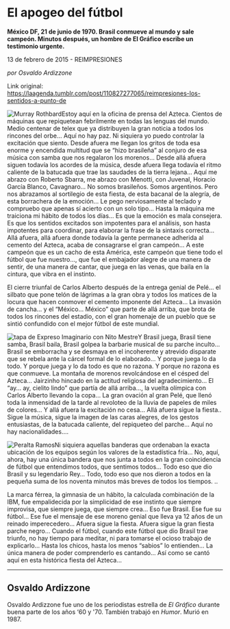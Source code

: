 # El apogeo del fútbol

**México DF, 21 de junio de 1970. Brasil conmueve al mundo y sale campeón. Minutos después, un hombre de El Gráfico escribe un testimonio urgente.**

13 de febrero de 2015 - REIMPRESIONES

_por Osvaldo Ardizzone_

Link original: https://laagenda.tumblr.com/post/110827277065/reimpresiones-los-sentidos-a-punto-de

![Murray Rothbard](https://64.media.tumblr.com/44f85440fca7a4474617182c7253eccc/tumblr_inline_pk0uslt3G61t6q87u_500.jpg)Estoy aquí en la oficina de prensa del Azteca. Cientos de máquinas que repiquetean febrilmente en todas las lenguas del mundo. Medio centenar de telex que ya distribuyen la gran noticia a todos los rincones del orbe…
Aquí no hay paz. Ni siquiera yo puedo controlar la excitación que
siento. Desde afuera me llegan los gritos de toda esa enorme y
encendida multitud que se “hizo brasileña” al conjuro de esa
música con samba que nos regalaron los morenos… Desde allá afuera
siguen todavía los acordes de la música, desde afuera llega todavía
el ritmo caliente de la batucada que trae las saudades de la tierra
lejana… Aquí me abrazo con Roberto Sbarra, me abrazo con Menotti,
con Juvenal, Horacio García Blanco, Cavagnaro… No somos
brasileños. Somos argentinos. Pero nos abrazamos al sortilegio de
esta fiesta, de esta bacanal de la alegría, de esta borrachera de la
emoción… Le pego nerviosamente al teclado y compruebo que apenas
sí acierto con un solo tipo… Hasta la máquina me traiciona mi
hábito de todos los días… Es que la emoción es mala consejera.
Es que los sentidos excitados son impotentes para el análisis, son
hasta impotentes para coordinar, para elaborar la frase de la
sintaxis correcta… Allá afuera, allá afuera donde todavía la
gente permanece adherida al cemento del Azteca, acaba de consagrarse
el gran campeón… A este campeón que es un cacho de esta América,
este campeón que tiene todo el fútbol que fue nuestro…, que fue
el embajador alegre de una manera de sentir, de una manera de cantar,
que juega en las venas, que baila en la cintura, que vibra en el
instinto. 


El cierre triunfal de
Carlos Alberto después de la entrega genial de Pelé… el silbato
que pone telón de lágrimas a la gran obra y todos los matices de la
locura que hacen conmover el cemento imponente del Azteca… La
invasión de cancha… y el “México… México” que parte de
allá arriba, que brota de todos los rincones del estadio, con el
gran homenaje de un pueblo que se sintió confundido con el mejor
fútbol de este mundial. 

![tapa de Expreso Imaginario con Nito Mestre](https://64.media.tumblr.com/765692fd2710123d87868541b5eba193/tumblr_inline_pk0usmtXct1t6q87u_250.jpg)Y Brasil juega, Brasil
tiene samba, Brasil baila, Brasil golpea la barbarie musical de su
parche inculto… Brasil se emborracha y se desmaya en el incoherente
y atrevido disparate que se rebela ante la cárcel formal de lo
elaborado… Y porque juega lo da todo. Y porque juega y lo da todo
es que no razona. Y porque no razona es que conmueve. La montaña de
morenos revolcándose en el césped del Azteca… Jairzinho hincado
en la actitud religiosa del agradecimiento… El “ay… ay, cielito
lindo” que partía de allá arriba…, la vuelta olímpica con
Carlos Alberto llevando la copa… La gran ovación al gran Pelé,
que llenó toda la inmensidad de la tarde al revoloteo de la lluvia
de papeles de miles de colores… Y allá afuera la excitación no
cesa… Allá afuera sigue la fiesta.. Sigue la música, sigue la
imagen de las caras alegres, de los gestos entusiastas, de la
batucada caliente, del repiqueteo del parche… Aquí no hay
nacionalidades….

![Peralta Ramos](https://64.media.tumblr.com/44f85440fca7a4474617182c7253eccc/tumblr_inline_pk0uslt3G61t6q87u_500.jpg)Ni siquiera aquellas
banderas que ordenaban la exacta ubicación de los equipos según los
valores de la estadística fría… No, aquí, ahora, hay una única
bandera que nos junta a todos en la gran coincidencia de fútbol que
entendimos todos, que sentimos todos… Todo eso que dio Brasil y su
legendario Rey… Todo, todo eso que nos dieron a todos en la pequeña
suma de los noventa minutos más breves de todos los tiempos. ..

La marca férrea, la
gimnasia de un hábito, la calculada combinación de la IBM, fue
empalidecida por la simplicidad de ese instinto que siempre
improvisa, que siempre juega, que siempre crea… Eso fue Brasil. Ese
fue su fútbol… Ese fue el mensaje de ese moreno genial que lleva
ya 12 años de un reinado imperecedero… Afuera sigue la fiesta.
Afuera sigue la gran fiesta parche negro… Cuando el fútbol, cuando
este fútbol que dio Brasil trae triunfo, no hay tiempo para meditar,
ni para tomarse el ocioso trabajo de explicarlo… Hasta los chicos,
hasta los menos “sabios” lo entienden… La única manera de
poder comprenderlo es cantando… Así como se  cantó aquí en esta
histórica fiesta del Azteca…



---

Osvaldo Ardizzone
-----------------

 Osvaldo Ardizzone fue uno de los periodistas estrella de *El Gráfico* durante buena parte de los años ‘60 y '70. También trabajó en *Humor*. Murió en 1987.


